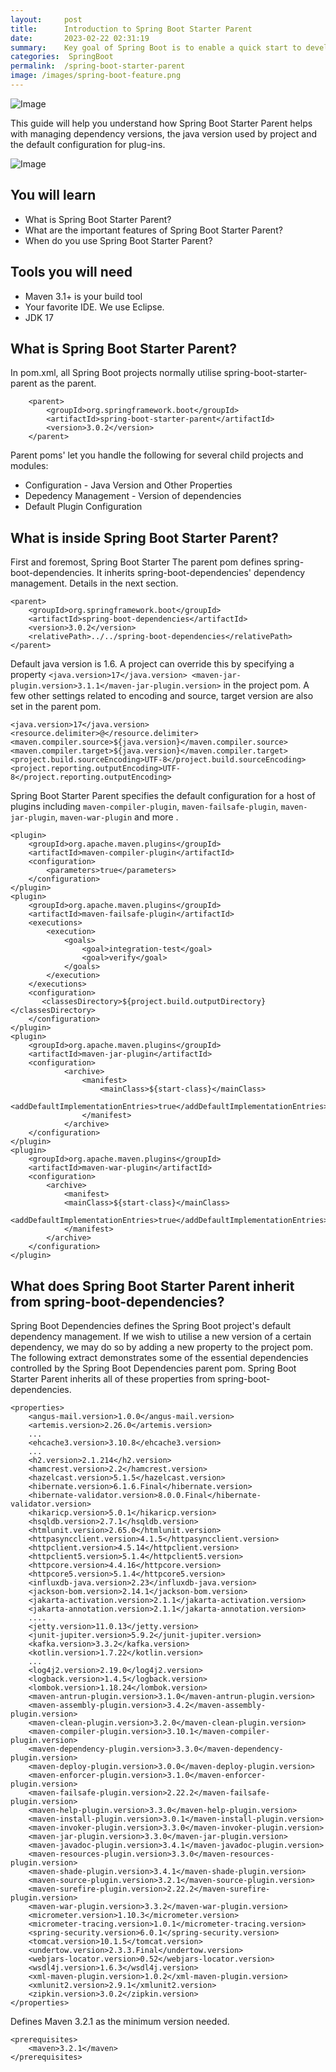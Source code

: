 ```yaml
---
layout:     post
title:      Introduction to Spring Boot Starter Parent
date:       2023-02-22 02:31:19
summary:    Key goal of Spring Boot is to enable a quick start to developing production ready applications. Spring Boot Starter Parent plays a key role in managing dependency versions and having the right plug-ins configured.  
categories:  SpringBoot
permalink:  /spring-boot-starter-parent
image: /images/spring-boot-feature.png
---
```


![Image](/images/Spring-Initializr-Web.png "Web, Actuator and Developer Tools")   

This guide will help you understand how Spring Boot Starter Parent helps with managing dependency versions, the java version used by project and the default configuration for plug-ins.

![Image](/images/SpringBootStarterWeb-Dependencies.png "Spring Boot Starter Web - Dependencies")

 
## You will learn
- What is Spring Boot Starter Parent?
- What are the important features of Spring Boot Starter Parent?
- When do you use Spring Boot Starter Parent?

## Tools you will need
- Maven 3.1+ is your build tool
- Your favorite IDE. We use Eclipse.
- JDK 17

## What is Spring Boot Starter Parent?

In pom.xml, all Spring Boot projects normally utilise spring-boot-starter-parent as the parent.

```
    <parent>
        <groupId>org.springframework.boot</groupId>
        <artifactId>spring-boot-starter-parent</artifactId>
        <version>3.0.2</version>
    </parent>
```

Parent poms' let you handle the following for several child projects and modules:

- Configuration - Java Version and Other Properties
- Depedency Management - Version of dependencies
- Default Plugin Configuration

## What is inside Spring Boot Starter Parent?

First and foremost, Spring Boot Starter The parent pom defines spring-boot-dependencies. It inherits spring-boot-dependencies' dependency management. Details in the next section.

```
<parent>
	<groupId>org.springframework.boot</groupId>
	<artifactId>spring-boot-dependencies</artifactId>
	<version>3.0.2</version>
	<relativePath>../../spring-boot-dependencies</relativePath>
</parent>

```

Default java version is 1.6. A project can override this by specifying a property `<java.version>17</java.version>
<maven-jar-plugin.version>3.1.1</maven-jar-plugin.version>` in the project pom. A few other settings related to encoding and source, target version are also set in the parent pom.

```
<java.version>17</java.version>
<resource.delimiter>@</resource.delimiter>
<maven.compiler.source>${java.version}</maven.compiler.source>
<maven.compiler.target>${java.version}</maven.compiler.target>
<project.build.sourceEncoding>UTF-8</project.build.sourceEncoding>
<project.reporting.outputEncoding>UTF-8</project.reporting.outputEncoding>

```

Spring Boot Starter Parent specifies the default configuration for a host of plugins including `maven-compiler-plugin`, `maven-failsafe-plugin`, `maven-jar-plugin`, `maven-war-plugin` and more .

```
<plugin>
	<groupId>org.apache.maven.plugins</groupId>
	<artifactId>maven-compiler-plugin</artifactId>
	<configuration>
	    <parameters>true</parameters>
	</configuration>
</plugin>
<plugin>
	<groupId>org.apache.maven.plugins</groupId>
	<artifactId>maven-failsafe-plugin</artifactId>
	<executions>
		<execution>
			<goals>
				<goal>integration-test</goal>
				<goal>verify</goal>
			</goals>
		</execution>
	</executions>
	<configuration>
	   <classesDirectory>${project.build.outputDirectory}</classesDirectory>
	</configuration>
</plugin>
<plugin>
	<groupId>org.apache.maven.plugins</groupId>
	<artifactId>maven-jar-plugin</artifactId>
	<configuration>
            <archive>
				<manifest>
					<mainClass>${start-class}</mainClass>
					<addDefaultImplementationEntries>true</addDefaultImplementationEntries>
				</manifest>
            </archive>
    </configuration>
</plugin>
<plugin>
	<groupId>org.apache.maven.plugins</groupId>
	<artifactId>maven-war-plugin</artifactId>
	<configuration>
		<archive>
			<manifest>
		    <mainClass>${start-class}</mainClass>
			<addDefaultImplementationEntries>true</addDefaultImplementationEntries>
			</manifest>
		</archive>
	</configuration>
</plugin>

```

## What does Spring Boot Starter Parent inherit from spring-boot-dependencies?

Spring Boot Dependencies defines the Spring Boot project's default dependency management. If we wish to utilise a new version of a certain dependency, we may do so by adding a new property to the project pom. The following extract demonstrates some of the essential dependencies controlled by the Spring Boot Dependencies parent pom. Spring Boot Starter Parent inherits all of these properties from spring-boot-dependencies.

```
<properties>
    <angus-mail.version>1.0.0</angus-mail.version>
	<artemis.version>2.26.0</artemis.version>
	...
	<ehcache3.version>3.10.8</ehcache3.version>
	...
	<h2.version>2.1.214</h2.version>
	<hamcrest.version>2.2</hamcrest.version>
	<hazelcast.version>5.1.5</hazelcast.version>
	<hibernate.version>6.1.6.Final</hibernate.version>
	<hibernate-validator.version>8.0.0.Final</hibernate-validator.version>
	<hikaricp.version>5.0.1</hikaricp.version>
	<hsqldb.version>2.7.1</hsqldb.version>
	<htmlunit.version>2.65.0</htmlunit.version>
	<httpasyncclient.version>4.1.5</httpasyncclient.version>
	<httpclient.version>4.5.14</httpclient.version>
	<httpclient5.version>5.1.4</httpclient5.version>
	<httpcore.version>4.4.16</httpcore.version>
	<httpcore5.version>5.1.4</httpcore5.version>
	<influxdb-java.version>2.23</influxdb-java.version>
	<jackson-bom.version>2.14.1</jackson-bom.version>
	<jakarta-activation.version>2.1.1</jakarta-activation.version>
    <jakarta-annotation.version>2.1.1</jakarta-annotation.version>
	....
	<jetty.version>11.0.13</jetty.version>
	<junit-jupiter.version>5.9.2</junit-jupiter.version>
    <kafka.version>3.3.2</kafka.version>
    <kotlin.version>1.7.22</kotlin.version>
	...
	<log4j2.version>2.19.0</log4j2.version>
    <logback.version>1.4.5</logback.version>
    <lombok.version>1.18.24</lombok.version>
	<maven-antrun-plugin.version>3.1.0</maven-antrun-plugin.version>
    <maven-assembly-plugin.version>3.4.2</maven-assembly-plugin.version>
    <maven-clean-plugin.version>3.2.0</maven-clean-plugin.version>
    <maven-compiler-plugin.version>3.10.1</maven-compiler-plugin.version>
    <maven-dependency-plugin.version>3.3.0</maven-dependency-plugin.version>
    <maven-deploy-plugin.version>3.0.0</maven-deploy-plugin.version>
    <maven-enforcer-plugin.version>3.1.0</maven-enforcer-plugin.version>
    <maven-failsafe-plugin.version>2.22.2</maven-failsafe-plugin.version>
    <maven-help-plugin.version>3.3.0</maven-help-plugin.version>
    <maven-install-plugin.version>3.0.1</maven-install-plugin.version>
    <maven-invoker-plugin.version>3.3.0</maven-invoker-plugin.version>
    <maven-jar-plugin.version>3.3.0</maven-jar-plugin.version>
    <maven-javadoc-plugin.version>3.4.1</maven-javadoc-plugin.version>
    <maven-resources-plugin.version>3.3.0</maven-resources-plugin.version>
    <maven-shade-plugin.version>3.4.1</maven-shade-plugin.version>
    <maven-source-plugin.version>3.2.1</maven-source-plugin.version>
    <maven-surefire-plugin.version>2.22.2</maven-surefire-plugin.version>
    <maven-war-plugin.version>3.3.2</maven-war-plugin.version>
    <micrometer.version>1.10.3</micrometer.version>
    <micrometer-tracing.version>1.0.1</micrometer-tracing.version>
	<spring-security.version>6.0.1</spring-security.version>
	<tomcat.version>10.1.5</tomcat.version>
	<undertow.version>2.3.3.Final</undertow.version>
	<webjars-locator.version>0.52</webjars-locator.version>
	<wsdl4j.version>1.6.3</wsdl4j.version>
	<xml-maven-plugin.version>1.0.2</xml-maven-plugin.version>
    <xmlunit2.version>2.9.1</xmlunit2.version>
	<zipkin.version>3.0.2</zipkin.version>
</properties>
```
Defines Maven 3.2.1 as the minimum version needed.

```
<prerequisites>
	<maven>3.2.1</maven>
</prerequisites>
```
